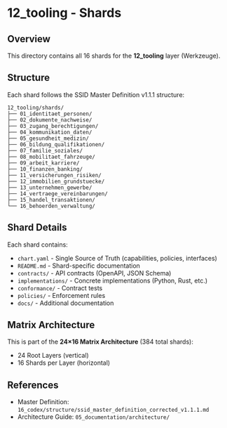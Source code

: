 # 12_tooling - Shards

## Overview

This directory contains all 16 shards for the **12_tooling** layer (Werkzeuge).

## Structure

Each shard follows the SSID Master Definition v1.1.1 structure:

```
12_tooling/shards/
├── 01_identitaet_personen/
├── 02_dokumente_nachweise/
├── 03_zugang_berechtigungen/
├── 04_kommunikation_daten/
├── 05_gesundheit_medizin/
├── 06_bildung_qualifikationen/
├── 07_familie_soziales/
├── 08_mobilitaet_fahrzeuge/
├── 09_arbeit_karriere/
├── 10_finanzen_banking/
├── 11_versicherungen_risiken/
├── 12_immobilien_grundstuecke/
├── 13_unternehmen_gewerbe/
├── 14_vertraege_vereinbarungen/
├── 15_handel_transaktionen/
└── 16_behoerden_verwaltung/
```

## Shard Details

Each shard contains:
- `chart.yaml` - Single Source of Truth (capabilities, policies, interfaces)
- `README.md` - Shard-specific documentation
- `contracts/` - API contracts (OpenAPI, JSON Schema)
- `implementations/` - Concrete implementations (Python, Rust, etc.)
- `conformance/` - Contract tests
- `policies/` - Enforcement rules
- `docs/` - Additional documentation

## Matrix Architecture

This is part of the **24×16 Matrix Architecture** (384 total shards):
- 24 Root Layers (vertical)
- 16 Shards per Layer (horizontal)

## References

- Master Definition: `16_codex/structure/ssid_master_definition_corrected_v1.1.1.md`
- Architecture Guide: `05_documentation/architecture/`
